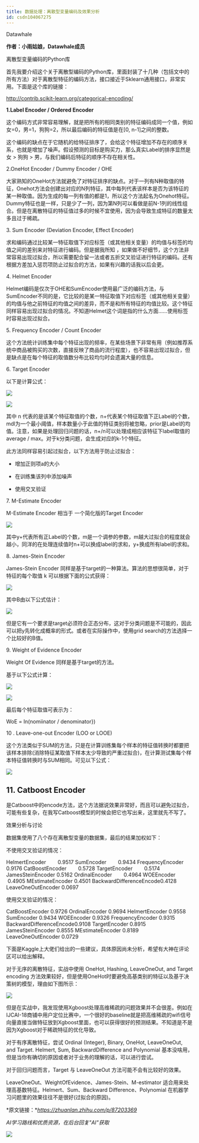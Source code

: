 ```yaml
---
title: 数据处理：离散型变量编码及效果分析
id: csdn104067275
---
```


Datawhale

****作者：小雨姑娘，Datawhale成员****

离散型变量编码的Python库

首先我要介绍这个关于离散型编码的Python库，里面封装了十几种（包括文中的所有方法）对于离散型特征的编码方法，接口接近于Sklearn通用接口，非常实用。下面是这个库的链接：

http://contrib.scikit-learn.org/categorical-encoding/

**1.Label Encoder / Ordered Encoder**

这个编码方式非常容易理解，就是把所有的相同类别的特征编码成同一个值，例如女=0，男=1，狗狗=2，所以最后编码的特征值是在[0, n-1]之间的整数。

这个编码的缺点在于它随机的给特征排序了，会给这个特征增加不存在的顺序关系，也就是增加了噪声。假设预测的目标是购买力，那么真实Label的排序显然是 女 > 狗狗 > 男，与我们编码后特征的顺序不存在相关性。

2.OneHot Encoder / Dummy Encoder / OHE

大家熟知的OneHot方法就避免了对特征排序的缺点。对于一列有N种取值的特征，Onehot方法会创建出对应的N列特征，其中每列代表该样本是否为该特征的某一种取值。因为生成的每一列有值的都是1，所以这个方法起名为Onehot特征。Dummy特征也是一样，只是少了一列，因为第N列可以看做是前N-1列的线性组合。但是在离散特征的特征值过多的时候不宜使用，因为会导致生成特征的数量太多且过于稀疏。

3\. Sum Encoder (Deviation Encoder, Effect Encoder)

求和编码通过比较某一特征取值下对应标签（或其他相关变量）的均值与标签的均值之间的差别来对特征进行编码。但是据我所知 ，如果做不好细节，这个方法非常容易出现过拟合，所以需要配合留一法或者五折交叉验证进行特征的编码。还有根据方差加入惩罚项防止过拟合的方法，如果有兴趣的话我以后会更。

4\. Helmet Encoder

Helmet编码是仅次于OHE和SumEncoder使用最广泛的编码方法，与SumEncoder不同的是，它比较的是某一特征取值下对应标签（或其他相关变量）的均值与他之前特征的均值之间的差异，而不是和所有特征的均值比较。这个特征同样容易出现过拟合的情况。不知道Helmet这个词是指的什么方面……使用标签时容易出现过拟合。

5\. Frequency Encoder / Count Encoder

这个方法统计训练集中每个特征出现的频率，在某些场景下非常有用（例如推荐系统中商品被购买的次数，直接反映了商品的流行程度），也不容易出现过拟合，但是缺点是在每个特征的取值数分布比较均匀时会遗漏大量的信息。

6\. Target Encoder

以下是计算公式：

![](../img/04152904d56c45e5c054594efabce5cb.png)

![](../img/aa1cf3b1c2b82691e23af10b17ebbd24.png)

其中 n 代表的是该某个特征取值的个数，n+代表某个特征取值下正Label的个数，mdl为一个最小阈值，样本数量小于此值的特征类别将被忽略，prior是Label的均值。注意，如果是处理回归问题的话，n+/n可以处理成相应该特征下label取值的average / max。对于k分类问题，会生成对应的k-1个特征。

此方法同样容易引起过拟合，以下方法用于防止过拟合：

*   增加正则项a的大小

*   在训练集该列中添加噪声

*   使用交叉验证

7\. M-Estimate Encoder

M-Estimate Encoder 相当于 一个简化版的Target Encoder

![](../img/b7a5694154a74d177917af10ec7845b4.png)

其中y+代表所有正Label的个数，m是一个调参的参数，m越大过拟合的程度就会越小，同洋的在处理连续值时n+可以换成label的求和，y+换成所有label的求和。

8\. James-Stein Encoder

James-Stein Encoder 同样是基于target的一种算法。算法的思想很简单，对于特征的每个取值 k 可以根据下面的公式获得：

![](../img/72a7ff44a18a0cff07132f122f865473.png)

其中B由以下公式估计：

![](../img/872da09cfe173ccd7c357136fd789c2f.png)

但是它有一个要求是target必须符合正态分布，这对于分类问题是不可能的，因此可以把y先转化成概率的形式。或者在实际操作中，使用grid search的方法选择一个比较好的B值。

9\. Weight of Evidence Encoder

Weight Of Evidence 同样是基于target的方法。

基于以下公式计算：

![](../img/b978cfc304c7d62def19ab481bfd9569.png)

![](../img/ec359824a59985cfe94934cffdf0e241.png)

最后每个特征取值可表示为：

WoE = ln(nomiinator / denominator})

10 . Leave-one-out Encoder (LOO or LOOE)

这个方法类似于SUM的方法，只是在计算训练集每个样本的特征值转换时都要把该样本排除(消除特征某取值下样本太少导致的严重过拟合)，在计算测试集每个样本特征值转换时与SUM相同。可见以下公式：

![](../img/f83d45aab2cea4d07f57fa29bb542c3d.png)

## 11\. Catboost Encoder

是Catboost中的encode方法，这个方法据说效果非常好，而且可以避免过拟合，可能有些复杂，在我写Catboost模型的时候会把它也写出来，这里就先不写了。

效果分析与讨论

数据集使用了八个存在离散型变量的数据集，最后的结果加权如下：

不使用交叉验证的情况：

HelmertEncoder        0.9517 SumEncoder        0.9434 FrequencyEncoder 0.9176 CatBoostEncoder        0.5728 TargetEncoder        0.5174 JamesSteinEncoder 0.5162 OrdinalEncoder        0.4964 WOEEncoder        0.4905 MEstimateEncoder 0.4501 BackwardDifferenceEncode0.4128 LeaveOneOutEncoder 0.0697

使用交叉验证的情况：

CatBoostEncoder 0.9726 OrdinalEncoder 0.9694 HelmertEncoder 0.9558 SumEncoder 0.9434 WOEEncoder 0.9326 FrequencyEncoder 0.9315 BackwardDifferenceEncode0.9108 TargetEncoder 0.8915 JamesSteinEncoder 0.8555 MEstimateEncoder 0.8189 LeaveOneOutEncoder 0.0729

下面是Kaggle上大佬们给出的一些建议，具体原因尚未分析，希望有大神在评论区可以给出解释。

对于无序的离散特征，实战中使用 OneHot, Hashing, LeaveOneOut, and Target encoding 方法效果较好，但是使用OneHot时要避免高基类别的特征以及基于决策树的模型，理由如下图所示：

![](../img/1f1ae3964284de7c7610b6a596bc4d34.png)

但是在实战中，我发现使用Xgboost处理高维稀疏的问题效果并不会很差。例如在IJCAI-18商铺中用户定位比赛中，一个很好的baseline就是把高维稀疏的wifi信号向量直接当做特征放到Xgboost里面，也可以获得很好的预测结果。不知道是不是因为Xgboost对于稀疏特征的优化导致。

对于有序离散特征，尝试 Ordinal (Integer), Binary, OneHot, LeaveOneOut, and Target. Helmert, Sum, BackwardDifference and Polynomial 基本没啥用，但是当你有确切的原因或者对于业务的理解的话，可以进行尝试。

对于回归问题而言，Target 与 LeaveOneOut 方法可能不会有比较好的效果。

LeaveOneOut、WeightOfEvidence、James-Stein、M-estimator 适合用来处理高基数特征。Helmert、Sum、Backward Difference、Polynomial 在机器学习问题里的效果往往不是很好(过拟合的原因)。

*原文链接：**https://zhuanlan.zhihu.com/p/87203369*

*AI学习路线和优质资源，在后台回复"AI"获取*

![](../img/ac1260bd6d55ebcd4401293b8b1ef5ff.png)